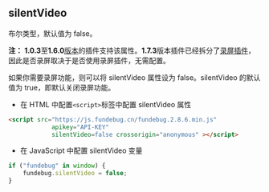 ## silentVideo

布尔类型，默认值为 false。

**注：** **1.0.3**至**1.6.0**[版本](../version.md)的插件支持该属性。**1.7.3**版本插件已经拆分了[录屏插件](../revideo.md)，因此是否录屏取决于是否使用录屏插件，无需配置。

如果你需要录屏功能，则可以将 silentVideo 属性设为 false。silentVideo 的默认值为 true，即默认关闭录屏功能。

-   在 HTML 中配置`<script>`标签中配置 silentVideo 属性

```html
<script src="https://js.fundebug.cn/fundebug.2.8.6.min.js"
            apikey="API-KEY"
            silentVideo=false crossorigin="anonymous" ></script>
```

-   在 JavaScript 中配置 silentVideo 变量

```js
if ("fundebug" in window) {
    fundebug.silentVideo = false;
}
```
